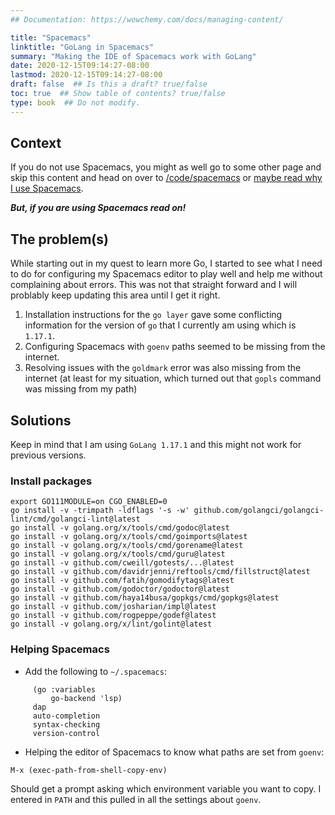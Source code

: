 ```yaml
---
## Documentation: https://wowchemy.com/docs/managing-content/

title: "Spacemacs"
linktitle: "GoLang in Spacemacs"
summary: "Making the IDE of Spacemacs work with GoLang"
date: 2020-12-15T09:14:27-08:00
lastmod: 2020-12-15T09:14:27-08:00
draft: false  ## Is this a draft? true/false
toc: true  ## Show table of contents? true/false
type: book  ## Do not modify.
---
```


## Context

If you do not use Spacemacs, you might as well go to some other page and skip this content
and head on over to [/code/spacemacs](/code/spacemacs) or [maybe read why I use Spacemacs](/code/dev-env/editors/spacemacs/#why-i-use-it).

**_But, if you are using Spacemacs read on!_**

## The problem(s)

While starting out in my quest to learn more Go, I started to see what I need to do for configuring my Spacemacs editor to play
well and help me without complaining about errors. This was not that straight forward and I will problably keep updating this
area until I get it right.

1. Installation instructions for the `go layer` gave some conflicting information for the version of `go` that I currently am using which
is `1.17.1`.
1. Configuring Spacemacs with `goenv` paths seemed to be missing from the internet.
1. Resolving issues with the `goldmark` error was also missing from the internet (at least for my situation, which turned out that `gopls` command was missing from my path)

## Solutions

Keep in mind that I am using `GoLang 1.17.1` and this might not work for previous versions.

### Install packages

```
export GO111MODULE=on CGO_ENABLED=0
go install -v -trimpath -ldflags '-s -w' github.com/golangci/golangci-lint/cmd/golangci-lint@latest
go install -v golang.org/x/tools/cmd/godoc@latest
go install -v golang.org/x/tools/cmd/goimports@latest
go install -v golang.org/x/tools/cmd/gorename@latest
go install -v golang.org/x/tools/cmd/guru@latest
go install -v github.com/cweill/gotests/...@latest
go install -v github.com/davidrjenni/reftools/cmd/fillstruct@latest
go install -v github.com/fatih/gomodifytags@latest
go install -v github.com/godoctor/godoctor@latest
go install -v github.com/haya14busa/gopkgs/cmd/gopkgs@latest
go install -v github.com/josharian/impl@latest
go install -v github.com/rogpeppe/godef@latest
go install -v golang.org/x/lint/golint@latest
```

### Helping Spacemacs

* Add the following to `~/.spacemacs`:

```
     (go :variables
         go-backend 'lsp)
     dap
     auto-completion
     syntax-checking
     version-control
```

* Helping the editor of Spacemacs to know what paths are set from `goenv`:

```
M-x (exec-path-from-shell-copy-env)
```

Should get a prompt asking which environment variable you want to copy. I entered in `PATH`
and this pulled in all the settings about `goenv`.
